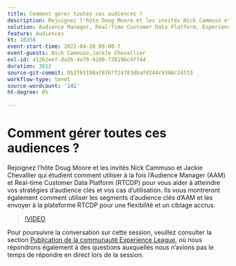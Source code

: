 ```yaml
---
title: Comment gérer toutes ces audiences ?
description: Rejoignez l'hôte Doug Moore et les invités Nick Cammuso et Jackie Chevallier en regardant comment utiliser à la fois Audience Manager (AAM) et Real-time Customer Data Platform ... (Les descriptions doivent être comprises entre 60 et 160 caractères)
solution: Audience Manager, Real-Time Customer Data Platform, Experience Platform
feature: Audiences
kt: 10358
event-start-time: 2022-04-28 09:00-7
event-guests: Nick Cammuso,Jackie Chevallier
exl-id: a1262eef-da2b-4e79-92d8-73819bc47744
duration: 3812
source-git-commit: 0b2f63198af8767f24783dbafd244c9398c24f33
workflow-type: tm+mt
source-wordcount: '141'
ht-degree: 0%

---
```


# Comment gérer toutes ces audiences ?

Rejoignez l’hôte Doug Moore et les invités Nick Cammuso et Jackie Chevallier qui étudient comment utiliser à la fois l’Audience Manager (AAM) et Real-time Customer Data Platform (RTCDP) pour vous aider à atteindre vos stratégies d’audience clés et vos cas d’utilisation. Ils vous montreront également comment utiliser les segments d’audience clés d’AAM et les envoyer à la plateforme RTCDP pour une flexibilité et un ciblage accrus.

>[!VIDEO](https://video.tv.adobe.com/v/342611/?quality=12&learn=on)

Pour poursuivre la conversation sur cette session, veuillez consulter la section [Publication de la communauté Experience League](https://experienceleaguecommunities.adobe.com/t5/adobe-audience-manager/experience-league-live-post-session-discussion-how-do-i-handle/m-p/450340#M419), où nous répondrons également à des questions auxquelles nous n’avions pas le temps de répondre en direct lors de la session.

